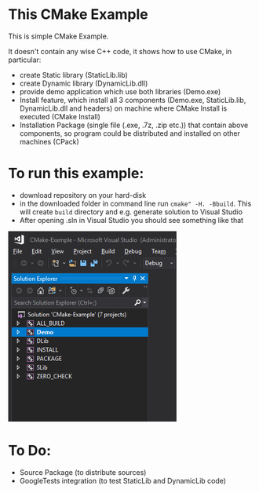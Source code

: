 # This CMake Example

This is simple CMake Example.

It doesn't contain any wise C++ code, it shows how to use CMake, in particular:
- create Static library (StaticLib.lib)
- create Dynamic library (DynamicLib.dll)
- provide demo application which use both libraries (Demo.exe)
- Install feature, which install all 3 components (Demo.exe, StaticLib.lib, DynamicLib.dll and headers) on machine where CMake Install is executed (CMake Install)
- Installation Package (single file (.exe, .7z, .zip etc.)) that contain above components, so program could be distributed and installed on other machines (CPack)


# To run this example:
- download repository on your hard-disk
- in the downloaded folder in command line run `cmake" -H. -Bbuild`. This will create `build` directory and e.g. generate solution to Visual Studio
- After opening .sln in Visual Studio you should see something like that

![VS view](doc/vs-view.png)

# To Do:
- Source Package (to distribute sources)
- GoogleTests integration (to test StaticLib and DynamicLib code)
